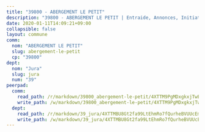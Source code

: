 ```yaml
---
title: "39800 - ABERGEMENT LE PETIT"
description: "39800 - ABERGEMENT LE PETIT | Entraide, Annonces, Initiatives"
date: 2020-01-11T14:09:21+09:00
collapsible: false
layout: commune
comm:
  nom: "ABERGEMENT LE PETIT"
  slug: abergement-le-petit
  cp: "39800"
dept:
  nom: "Jura"
  slug: jura
  num: "39"
peerpad:
  comm:
    read_path: /r/markdown/39800_abergement-le-petit/4XTTM9PgMDxgkxjTwEbZV6kcXdDbHGuv49JBq45hBBSjbHnsy
    write_path: /w/markdown/39800_abergement-le-petit/4XTTM9PgMDxgkxjTwEbZV6kcXdDbHGuv49JBq45hBBSjbHnsy-K3TgUTK95GWKx9uudcwjd6E9Ca87Cux6waNSjQT2Gs9Sr2DkBgDj5WRkmQ4BUxDNts77hyaGBC6vqNjRRwu53wpmQdxdmn6sY9fbgcdk5DnLwJpryFnnfX7rt592Xx6pcNrRzfkb
  dept:
    read_path: /r/markdown/39_jura/4XTTMBU8Gt2fa99LtEhmRo7fQurheBVUUcEmcUcrj82YN8mg7
    write_path: /w/markdown/39_jura/4XTTMBU8Gt2fa99LtEhmRo7fQurheBVUUcEmcUcrj82YN8mg7-K3TgTcNZmu4vnNMaCfgcL8UVTLrMMzc995tkrcbQnJrz2QJUTFFzY77q7ECMK21XeFnonjpMWqFzgVngXjdq8HzYe3HRbuYXbvX8ofWBv48UvWuvbrbp8aQGQQcfezWASxj7orH1
---
```



